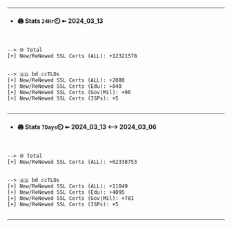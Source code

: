 

---
- #### 🖨️ **Stats** `24Hr`⏲️ ➼ 2024_03_13
```console


--> 🌐 Total
[+] New/ReNewed SSL Certs (ALL): +12321578


--> 🇧🇩 bd_ccTLDs
[+] New/ReNewed SSL Certs (ALL): +2080
[+] New/ReNewed SSL Certs (Edu): +840
[+] New/ReNewed SSL Certs (Gov|Mil): +96
[+] New/ReNewed SSL Certs (ISPs): +5


```

---
- #### 🖨️ **Stats** `7Days`⏲️ ➼ 2024_03_13 <--> 2024_03_06
```console


--> 🌐 Total
[+] New/ReNewed SSL Certs (ALL): +62338753


--> 🇧🇩 bd_ccTLDs
[+] New/ReNewed SSL Certs (ALL): +11049
[+] New/ReNewed SSL Certs (Edu): +4095
[+] New/ReNewed SSL Certs (Gov|Mil): +781
[+] New/ReNewed SSL Certs (ISPs): +5


```

---

